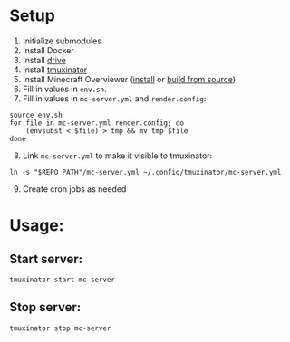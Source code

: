 # Setup

1. Initialize submodules
2. Install Docker
3. Install [drive](https://github.com/odeke-em/drive#installing)
4. Install [tmuxinator](https://github.com/tmuxinator/tmuxinator#installation)
5. Install Minecraft Overviewer ([install](http://docs.overviewer.org/en/latest/installing/#) or [build from source](http://docs.overviewer.org/en/latest/building/))
6. Fill in values in `env.sh`.
7. Fill in values in `mc-server.yml` and `render.config`:

```
source env.sh
for file in mc-server.yml render.config; do
    (envsubst < $file) > tmp && mv tmp $file
done
```

8. Link `mc-server.yml` to make it visible to tmuxinator:

```
ln -s "$REPO_PATH"/mc-server.yml ~/.config/tmuxinator/mc-server.yml
```

9. Create cron jobs as needed

# Usage:

## Start server:

```
tmuxinator start mc-server
```

## Stop server:

```
tmuxinator stop mc-server
```

